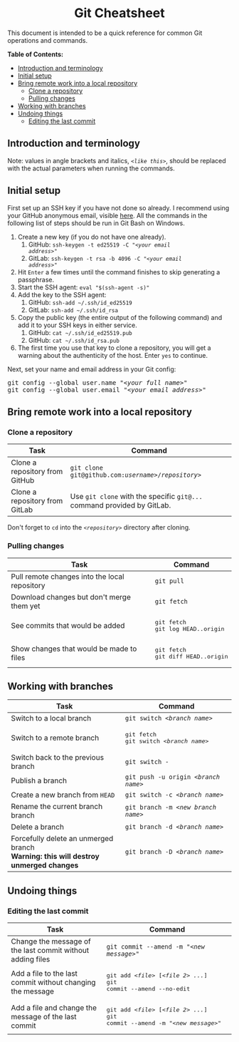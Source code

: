 <h1 align='center'>Git Cheatsheet</h1>

This document is intended to be a quick reference for common Git operations and commands.

**Table of Contents:**
- [Introduction and terminology](#introduction-and-terminology)
- [Initial setup](#initial-setup)
- [Bring remote work into a local repository](#bring-remote-work-into-a-local-repository)
  - [Clone a repository](#clone-a-repository)
  - [Pulling changes](#pulling-changes)
- [Working with branches](#working-with-branches)
- [Undoing things](#undoing-things)
  - [Editing the last commit](#editing-the-last-commit)


## Introduction and terminology

Note: values in angle brackets and italics, *`<like this>`*, should be replaced with the actual parameters when running the commands.

## Initial setup

First set up an SSH key if you have not done so already. I recommend using your GitHub anonymous email, visible [here](https://github.com/settings/emails). All the commands in the following list of steps should be run in Git Bash on Windows.

1. Create a new key (if you do not have one already).
   1. GitHub: <code>ssh-keygen -t ed25519 -C "<i>&lt;your email address&gt;</i>"</code>
   2. GitLab: <code>ssh-keygen -t rsa -b 4096 -C "<i>&lt;your email address&gt;</i>"</code>
2. Hit `Enter` a few times until the command finishes to skip generating a passphrase.
3. Start the SSH agent: `eval "$(ssh-agent -s)"`
4. Add the key to the SSH agent:
   1. GitHub: `ssh-add ~/.ssh/id_ed25519`
   2. GitLab: `ssh-add ~/.ssh/id_rsa`
5. Copy the public key (the entire output of the following command) and add it to your SSH keys in either service.
   1. GitHub: `cat ~/.ssh/id_ed25519.pub`
   2. GitHub: `cat ~/.ssh/id_rsa.pub`
6. The first time you use that key to clone a repository, you will get a warning about the authenticity of the host. Enter `yes` to continue.

Next, set your name and email address in your Git config:

<pre>
git config --global user.name "<i>&lt;your full name&gt;</i>"
git config --global user.email "<i>&lt;your email address&gt;</i>"
</pre>

## Bring remote work into a local repository

### Clone a repository

| Task | Command |
| --- | --- |
| Clone a repository from GitHub | <code>git clone git@<span>github.com:<i>username&gt;</i>/<i>repository&gt;</i></code> |
| Clone a repository from GitLab | Use `git clone` with the specific `git@...` command provided by GitLab. |

Don't forget to `cd` into the *`<repository>`* directory after cloning.

### Pulling changes

| Task | Command |
| --- | --- |
| Pull remote changes into the local repository | `git pull` |
| Download changes but don't merge them yet | `git fetch` |
| See commits that would be added | <pre>git fetch<br>git log HEAD..origin</pre> |
| Show changes that would be made to files | <pre>git fetch<br>git diff HEAD..origin</pre> | 

## Working with branches

| Task | Command |
| --- | --- |
| Switch to a local branch | <code>git switch <i>&lt;branch name&gt;</i></code> |
| Switch to a remote branch | <pre>git fetch<br>git switch <i>&lt;branch name&gt;</i></pre> |
| Switch back to the previous branch | `git switch -` |
| Publish a branch | <code>git push -u origin <i>&lt;branch name&gt;</i></code> | 
| Create a new branch from `HEAD` | <code>git switch -c <i>&lt;branch name&gt;</i></code> |
| Rename the current branch branch | <code>git branch -m <i>&lt;new branch name&gt;</i></code> |
| Delete a branch | <code>git branch -d <i>&lt;branch name&gt;</i></code> |
| Forcefully delete an unmerged branch<br>**Warning: this will destroy unmerged changes** | <code>git branch -D <i>&lt;branch name&gt;</i></code> |

## Undoing things

### Editing the last commit

| Task | Command |
| --- | --- |
| Change the message of the last commit without adding files | <code>git commit --amend -m "<i>&lt;new message&gt;</i>"</code> |
| Add a file to the last commit without changing the message | <pre>git add <i>&lt;file&gt;</i> [<i>&lt;file 2&gt; ...</i>]<br>git commit --amend --no-edit</pre> |
| Add a file and change the message of the last commit | <pre>git add <i>&lt;file&gt;</i> [<i>&lt;file 2&gt; ...</i>]<br>git commit --amend -m "<i>&lt;new message&gt;</i>"</pre> |
